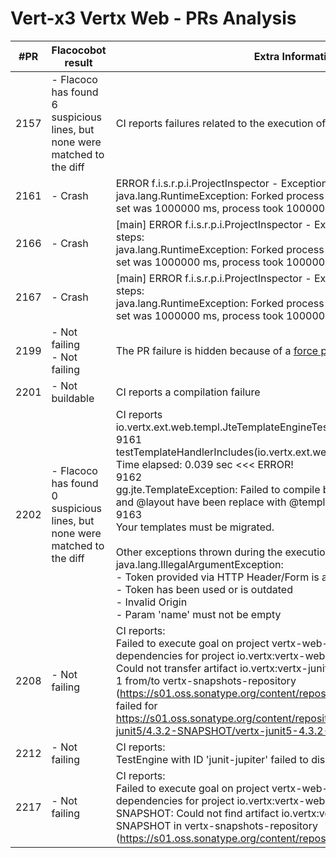 # Vert-x3 Vertx Web - PRs Analysis

| #PR  | Flacocobot result                                                         | Extra Information                                                                                                                                                                                                                                                                                                                                                                                                                                                                                                                                                                                                                                                     | Categorization                        |
| ---- | ------------------------------------------------------------------------- | --------------------------------------------------------------------------------------------------------------------------------------------------------------------------------------------------------------------------------------------------------------------------------------------------------------------------------------------------------------------------------------------------------------------------------------------------------------------------------------------------------------------------------------------------------------------------------------------------------------------------------------------------------------------- | ------------------------------------- |
| 2157 | - Flacoco has found 6 suspicious lines, but none were matched to the diff | CI reports failures related to the execution of test cases                                                                                                                                                                                                                                                                                                                                                                                                                                                                                                                                                                                                            | SUSPICIOUS_LINES_FOUND_OUT_OF_PR_DIFF |
| 2161 | - Crash                                                                   | ERROR f.i.s.r.p.i.ProjectInspector - Exception catch while executing steps: <br/>java.lang.RuntimeException: Forked process did not finish correctly. Timeout set was 1000000 ms, process took 1000000 ms before ending.                                                                                                                                                                                                                                                                                                                                                                                                                                              | FLACOCOBOT_CRASH                      |
| 2166 | - Crash                                                                   | [main] ERROR f.i.s.r.p.i.ProjectInspector - Exception catch while executing steps: <br/>java.lang.RuntimeException: Forked process did not finish correctly. Timeout set was 1000000 ms, process took 1000000 ms before ending.                                                                                                                                                                                                                                                                                                                                                                                                                                       | FLACOCOBOT_CRASH                      |
| 2167 | - Crash                                                                   | [main] ERROR f.i.s.r.p.i.ProjectInspector - Exception catch while executing steps: <br/>java.lang.RuntimeException: Forked process did not finish correctly. Timeout set was 1000000 ms, process took 1000000 ms before ending.                                                                                                                                                                                                                                                                                                                                                                                                                                       | FLACOCOBOT_CRASH                      |
| 2199 | - Not failing<br/>- Not failing                                           | The PR failure is hidden because of a [force push](https://github.com/vert-x3/vertx-web/pull/2199#event-6827518017)                                                                                                                                                                                                                                                                                                                                                                                                                                                                                                                                                   | FAILURE_HIDDEN_BY_FORCE_PUSH          |
| 2201 | - Not buildable                                                           | CI reports a compilation failure                                                                                                                                                                                                                                                                                                                                                                                                                                                                                                                                                                                                                                      | OUT_OF_SCOPE_CI_FAILURE               |
| 2202 | - Flacoco has found 0 suspicious lines, but none were matched to the diff | CI reports<br/>io.vertx.ext.web.templ.JteTemplateEngineTest<br/>9161<br/>testTemplateHandlerIncludes(io.vertx.ext.web.templ.JteTemplateEngineTest)  Time elapsed: 0.039 sec  <<< ERROR!<br/>9162<br/>gg.jte.TemplateException: Failed to compile base.jte, error at line 1: @tag and @layout have been replace with @template since jte 2.<br/>9163<br/>Your templates must be migrated. <br/><br/>Other exceptions thrown during the execution of test cases:<br/>java.lang.IllegalArgumentException: <br/>- Token provided via HTTP Header/Form is absent/empty <br/>- Token has been used or is outdated<br/>- Invalid Origin<br/>- Param 'name' must not be empty | FLACOCOBOT_BUILD_REPRODUCTION_ERROR   |
| 2208 | - Not failing                                                             | CI reports:<br/>Failed to execute goal on project vertx-web-validation: Could not resolve dependencies for project io.vertx:vertx-web-validation:jar:4.3.2-SNAPSHOT: Could not transfer artifact io.vertx:vertx-junit5:jar:4.3.2-20220525.074601-1 from/to vertx-snapshots-repository (https://s01.oss.sonatype.org/content/repositories/snapshots/): transfer failed for https://s01.oss.sonatype.org/content/repositories/snapshots/io/vertx/vertx-junit5/4.3.2-SNAPSHOT/vertx-junit5-4.3.2-20220525.074601-1.jar:                                                                                                                                                  | OUT_OF_SCOPE_CI_FAILURE               |
| 2212 | - Not failing                                                             | CI reports:<br/>TestEngine with ID 'junit-jupiter' failed to discover tests                                                                                                                                                                                                                                                                                                                                                                                                                                                                                                                                                                                           | OUT_OF_SCOPE_CI_FAILURE               |
| 2217 | - Not failing                                                             | CI reports:<br/>Failed to execute goal on project vertx-web-sstore-redis: Could not resolve dependencies for project io.vertx:vertx-web-sstore-redis:jar:4.3.2-SNAPSHOT: Could not find artifact io.vertx:vertx-redis-client:jar:4.3.2-SNAPSHOT in vertx-snapshots-repository (https://s01.oss.sonatype.org/content/repositories/snapshots/)                                                                                                                                                                                                                                                                                                                          | OUT_OF_SCOPE_CI_FAILURE               |
